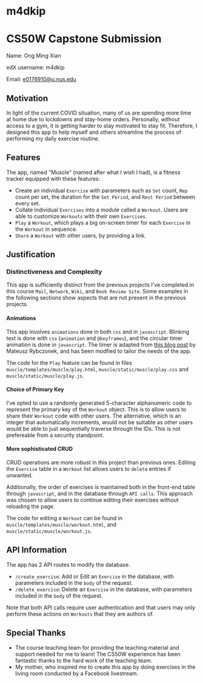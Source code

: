 # m4dkip

# CS50W Capstone Submission

Name: Ong Ming Xian

edX username: m4dkip

Email: e0176910@u.nus.edu

## Motivation
In light of the current COVID situation, many of us are spending more time at home due to lockdowns and stay-home orders. Personally, without access to a gym,  it is getting harder to stay motivated to stay fit. Therefore, I designed this app to help myself and others streamline the process of performing my daily exercise routine.

## Features
The app, named "Muscle" (named after what I wish I had), is a fitness tracker equipped with these features:
+ Create an individual `Exercise` with parameters such as `Set` count, `Rep` count per set, the duration for the `Set Period`, and `Rest Period` between every set.
+ Collate individual `Exercises` into a module called a `Workout`. Users are able to customize `Workouts` with their own `Exercises`.
+ `Play` a `Workout`, which plays a big on-screen timer for each `Exercise` in the `Workout` in sequence.
+ `Share` a `Workout` with other users, by providing a link.

## Justification
### Distinctiveness and Complexity
This app is sufficiently distinct from the previous projects I've completed in this course `Mail`, `Network`, `Wiki`, and `Book Review Site`. Some examples in the following sections show aspects that are not present in the previous projects.

#### Animations
This app involves `animations` done in both `css` and in `javascript`. Blinking text is done with `css` (`animation` and `@keyframes`), and the circular timer animation is done in `javascript`. The timer is adapted from [this blog post](https://css-tricks.com/how-to-create-an-animated-countdown-timer-with-html-css-and-javascript/) by Mateusz Rybczonek, and has been modfied to tailor the needs of the app.

The code for the `Play` feature can be found in files `muscle/templates/muscle/play.html`, `muscle/static/muscle/play.css` and `muscle/static/muscle/play.js`.

#### Choice of Primary Key
I've opted to use a randomly generated 5-character alphanumeric code to represent the primary key of the `Workout` object. This is to allow users to share their `Workout` code with other users. The alternative, which is an integer that automatically increments, would not be suitable as other users would be able to just sequentially traverse through the IDs. This is not prefereable from a security standpoint.

#### More sophisticated CRUD
CRUD operations are more robust in this project than previous ones. Editing the `Exercise` table in a `Workout` list allows users to `delete` entries if unwanted. 

Additionally, the order of exercises is maintained both in the front-end table through `javascript`, and in the database through `API calls`. This approach was chosen to allow users to continue editing their exercises without reloading the page.

The code for editing a `Workout` can be found in `muscle/templates/muscle/workout.html`, and `muscle/static/muscle/workout.js`.

## API Information
The app has 2 API routes to modify the database.
+ `/create_exercise`: Add or Edit an `Exercise` in the database, with parameters included in the `body` of the request.
+ `/delete_exercise`: Delete an `Exercise` in the database, with parameters included in the `body` of the request.

Note that both API calls require user authentication and that users may only perform these actions on `Workouts` that they are authors of.

## Special Thanks
+ The course teaching team for providing the teaching material and support needed for me to learn! The CS50W experience has been fantastic thanks to the hard work of the teaching team.
+ My mother, who inspired me to create this app by doing exercises in the living room conducted by a Facebook livestream.